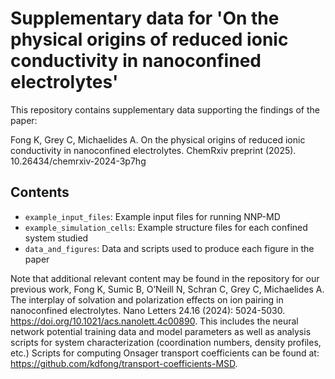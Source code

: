 # Supplementary data for 'On the physical origins of reduced ionic conductivity in nanoconfined electrolytes'

This repository contains supplementary data supporting the findings of the paper: 

Fong K, Grey C, Michaelides A. On the physical origins of reduced ionic conductivity in nanoconfined electrolytes. ChemRxiv preprint (2025). 10.26434/chemrxiv-2024-3p7hg

## Contents
* `example_input_files`: Example input files for running NNP-MD
* `example_simulation_cells`: Example structure files for each confined system studied
* `data_and_figures`: Data and scripts used to produce each figure in the paper

Note that additional relevant content may be found in the repository for our previous work, Fong K, Sumic B, O’Neill N, Schran C, Grey C, Michaelides A. The interplay of solvation and polarization effects on ion pairing in nanoconfined electrolytes. Nano Letters 24.16 (2024): 5024-5030. https://doi.org/10.1021/acs.nanolett.4c00890. This includes the neural network potential training data and model parameters as well as analysis scripts for system characterization (coordination numbers, density profiles, etc.) Scripts for computing Onsager transport coefficients can be found at: https://github.com/kdfong/transport-coefficients-MSD. 